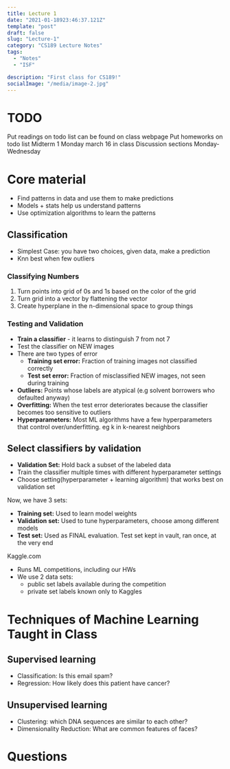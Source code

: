 ```yaml
---
title: Lecture 1
date: "2021-01-18923:46:37.121Z"
template: "post"
draft: false
slug: "Lecture-1"
category: "CS189 Lecture Notes"
tags:
  - "Notes"
  - "ISF"

description: "First class for CS189!"
socialImage: "/media/image-2.jpg"
---
```


# TODO
Put readings on todo list can be found on class webpage
Put homeworks on todo list
Midterm 1 Monday march 16 in class
Discussion sections Monday-Wednesday

# Core material
- Find patterns in data and use them to make predictions
- Models + stats help us understand patterns
- Use optimization algorithms to learn the patterns

## Classification
- Simplest Case: you have two choices, given data, make a prediction
- Knn best when few outliers

### Classifying Numbers
1. Turn points into grid of 0s and 1s based on the color of the grid
2. Turn grid into a vector by flattening the vector
3. Create hyperplane in the n-dimensional space to group things

### Testing and Validation
- **Train a classifier** - it learns to distinguish 7 from not 7
- Test the classifier on NEW images
- There are two types of error
    - **Training set error:** Fraction of training images not classified correctly
    - **Test set error:** Fraction of misclassified NEW images, not seen during training
- **Outliers:** Points whose labels are atypical (e.g solvent borrowers who defaulted anyway)
- **Overfitting:** When the test error deteriorates because the classifier becomes too sensitive to outliers
- **Hyperparameters:** Most ML algorithms have a few hyperparameters that control over/underfitting. eg k in k-nearest neighbors

## Select classifiers by validation
- **Validation Set:** Hold back a subset of the labeled data 
- Train the classifier multiple times with different hyperparameter settings
- Choose setting(hyperparameter + learning algorithm) that works best on validation set

Now, we have 3 sets:
- **Training set:** Used to learn model weights
- **Validation set:** Used to tune hyperparameters, choose among different models
- **Test set:** Used as FINAL evaluation. Test set kept in vault, ran once, at the very end

Kaggle.com
- Runs ML competitions, including our HWs
- We use 2 data sets: 
    - public set labels available during the competition
    - private set labels known only to Kaggles

# Techniques of Machine Learning Taught in Class

## Supervised learning
- Classification: Is this email spam?
- Regression: How likely does this patient have cancer?

## Unsupervised learning
- Clustering: which DNA sequences are similar to each other?
- Dimensionality Reduction: What are common features of faces?

# Questions